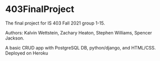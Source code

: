 # 403FinalProject
The final project for IS 403 Fall 2021 group 1-15. 

Authors: Kalvin Wettstein, Zachary Heaton, Stephen Williams, Spencer Jackson.

A basic CRUD app with PostgreSQL DB, python/django, and HTML/CSS. Deployed on Heroku
